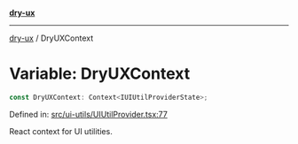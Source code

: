 [**dry-ux**](../README.md)

***

[dry-ux](../README.md) / DryUXContext

# Variable: DryUXContext

```ts
const DryUXContext: Context<IUIUtilProviderState>;
```

Defined in: [src/ui-utils/UIUtilProvider.tsx:77](https://github.com/navedr/dry-ux/blob/357842b7190c45081ec89f2dfed62dd2067eff7b/src/ui-utils/UIUtilProvider.tsx#L77)

React context for UI utilities.
